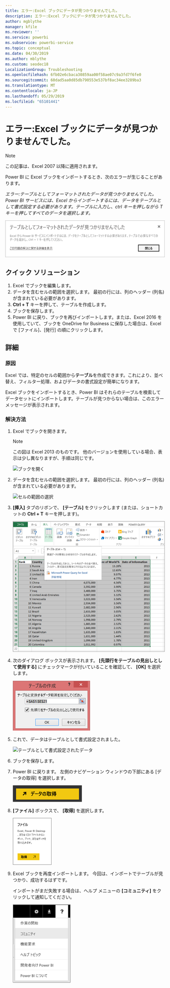 ```yaml
---
title: エラー:Excel ブックにデータが見つかりませんでした。
description: エラー:Excel ブックにデータが見つかりませんでした。
author: mgblythe
manager: kfile
ms.reviewer: ''
ms.service: powerbi
ms.subservice: powerbi-service
ms.topic: conceptual
ms.date: 04/30/2019
ms.author: mblythe
ms.custom: seodec18
LocalizationGroup: Troubleshooting
ms.openlocfilehash: 6fb02e6cbaca30859aa00f58ae07c9a3fd7f6fe0
ms.sourcegitcommit: 60dad5aa0d85db790553e537bf8ac34ee3289ba3
ms.translationtype: MT
ms.contentlocale: ja-JP
ms.lasthandoff: 05/29/2019
ms.locfileid: "65101441"
---
```

# <a name="error-we-couldnt-find-any-data-in-your-excel-workbook"></a>エラー:Excel ブックにデータが見つかりませんでした。

>[!NOTE]  
>この記事は、Excel 2007 以降に適用されます。

Power BI に Excel ブックをインポートするとき、次のエラーが生じることがあります。

*エラー:テーブルとしてフォーマットされたデータが見つかりませんでした。Power BI サービスには、Excel からインポートするには、データをテーブルとして書式設定する必要があります。テーブルに入力し、ctrl キーを押しながら T キーを押してすべてのデータを選択します。*

![ブックにデータが見つからない](media/service-admin-troubleshoot-excel-workbook-data/power-bi-we-couldnt-find-any-data.png)

## <a name="quick-solution"></a>クイック ソリューション
1. Excel でブックを編集します。
2. データを含むセルの範囲を選択します。 最初の行には、列のヘッダー (列名) が含まれている必要があります。
3. **Ctrl + T** キーを押して、テーブルを作成します。
4. ブックを保存します。
5. Power BI に戻り、ブックを再びインポートします。または、Excel 2016 を使用していて、ブックを OneDrive for Business に保存した場合は、Excel で [ファイル]、[発行] の順にクリックします。

## <a name="details"></a>詳細
### <a name="cause"></a>原因
Excel では、特定のセルの範囲から**テーブル**を作成できます。これにより、並べ替え、フィルター処理、およびデータの書式設定が簡単になります。

Excel ブックをインポートするとき、Power BI はそれらのテーブルを検索してデータセットにインポートします。テーブルが見つからない場合は、このエラー メッセージが表示されます。

### <a name="solution"></a>解決方法
1. Excel でブックを開きます。 
    >[!NOTE]
    >この図は Excel 2013 のものです。 他のバージョンを使用している場合、表示は少し異なりますが、手順は同じです。
    
    ![ブックを開く](media/service-admin-troubleshoot-excel-workbook-data/power-bi-troubleshoot-excel-worksheet-1.png)
2. データを含むセルの範囲を選択します。 最初の行には、列のヘッダー (列名) が含まれている必要があります。
   
    ![セルの範囲の選択](media/service-admin-troubleshoot-excel-workbook-data/power-bi-troubleshoot-excel-worksheet-2.png)
3. **[挿入]** タブのリボンで、 **[テーブル]** をクリックします (または、ショートカットの **Ctrl + T** キーを押します)。
   
    ![テーブルの挿入](media/service-admin-troubleshoot-excel-workbook-data/power-bi-troubleshoot-excel-worksheet-3.png)
4. 次のダイアログ ボックスが表示されます。 **[先頭行をテーブルの見出しとして使用する]** にチェックマークが付いていることを確認して、 **[OK]** を選択します。
   
    ![テーブルの作成](media/service-admin-troubleshoot-excel-workbook-data/power-bi-troubleshoot-excel-create-table.png)
5. これで、データはテーブルとして書式設定されました。
   
    ![テーブルとして書式設定されたデータ](media/service-admin-troubleshoot-excel-workbook-data/power-bi-troubleshoot-excel-table.png)
6. ブックを保存します。
7. Power BI に戻ります。 左側のナビゲーション ウィンドウの下部にある [データの取得] を選択します。
   
    ![データを取得](media/service-admin-troubleshoot-excel-workbook-data/power-bi-get-data.png)
8. **[ファイル]** ボックスで、 **[取得]** を選択します。
   
    ![ファイルの取得](media/service-admin-troubleshoot-excel-workbook-data/power-bi-get-files.png)
9. Excel ブックを再度インポートします。 今回は、インポートでテーブルが見つかり、成功するはずです。
   
    インポートがまだ失敗する場合は、ヘルプ メニューの **[コミュニティ]** をクリックして通知してください。
   
    ![[コミュニティ] リンク](media/service-admin-troubleshoot-excel-workbook-data/power-bi-question-menu-community.png)
